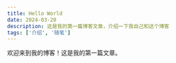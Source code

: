 ```yaml
---
title: Hello World
date: 2024-03-20
description: 这是我的第一篇博客文章，介绍一下我自己和这个博客
tags: ['介绍', '随笔']
---
```


欢迎来到我的博客！这是我的第一篇文章。
